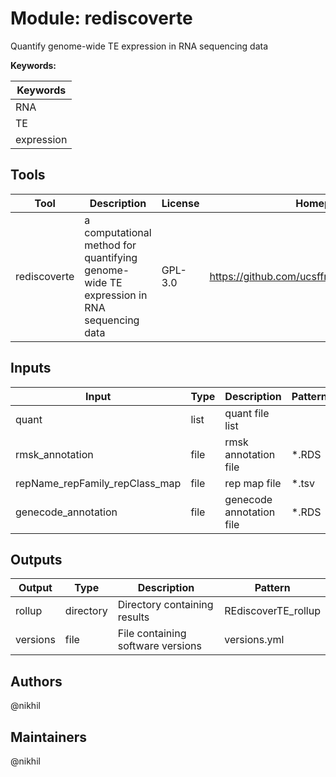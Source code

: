 # Module: rediscoverte

Quantify genome-wide TE expression in RNA sequencing data

**Keywords:**

| Keywords |
|----------|
| RNA |
| TE |
| expression |

## Tools

| Tool | Description | License | Homepage |
|------|-------------|---------|----------|
| rediscoverte | a computational method for quantifying genome-wide TE expression in RNA sequencing data | GPL-3.0 | https://github.com/ucsffrancislab/REdiscoverTE |

## Inputs

| Input | Type | Description | Pattern |
|-------|------|-------------|---------|
| quant | list | quant file list |  |
| rmsk_annotation | file | rmsk annotation file | *.RDS |
| repName_repFamily_repClass_map | file | rep map file | *.tsv |
| genecode_annotation | file | genecode annotation file | *.RDS |

## Outputs

| Output | Type | Description | Pattern |
|--------|------|-------------|---------|
| rollup | directory | Directory containing results | REdiscoverTE_rollup |
| versions | file | File containing software versions | versions.yml |

## Authors

@nikhil

## Maintainers

@nikhil

